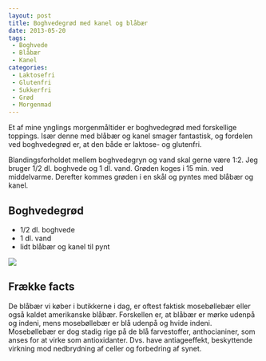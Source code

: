 ```yaml
---
layout: post
title: Boghvedegrød med kanel og blåbær
date: 2013-05-20
tags:
 - Boghvede
 - Blåbær
 - Kanel
categories:
 - Laktosefri
 - Glutenfri
 - Sukkerfri
 - Grød
 - Morgenmad
---
```


Et af mine ynglings morgenmåltider er boghvedegrød med forskellige toppings.
Især denne med blåbær og kanel smager fantastisk, og fordelen ved boghvedegrød
er, at den både er laktose- og glutenfri. 

Blandingsforholdet mellem boghvedegryn og vand skal gerne være 1:2. Jeg bruger
1/2 dl. boghvede og 1 dl. vand. Grøden koges i 15 min. ved middelvarme. Derefter
kommes grøden i en skål og pyntes med blåbær og kanel.

## Boghvedegrød

- 1/2 dl. boghvede
- 1 dl. vand
- lidt blåbær og kanel til pynt

[ ![](http://3.bp.blogspot.com/-DL4_nRYBagM/UZoMliul97I/AAAAAAAAA5c/I2eQTP75qwo/s1600/Boghvedegr%C3%B8d.jpg) ](http://3.bp.blogspot.com/-DL4_nRYBagM/UZoMliul97I/AAAAAAAAA5c/I2eQTP75qwo/s1600/Boghvedegr%C3%B8d.jpg)

## Frække facts

De blåbær vi køber i butikkerne i dag, er oftest faktisk mosebøllebær eller også
kaldet amerikanske blåbær. Forskellen er, at blåbær er mørke udenpå og indeni,
mens mosebøllebær er blå udenpå og hvide indeni. Mosebøllebær er dog stadig rige
på de blå farvestoffer, anthocianiner, som anses for at virke som antioxidanter.
Dvs. have antiageeffekt, beskyttende virkning mod nedbrydning af celler og
forbedring af synet.
